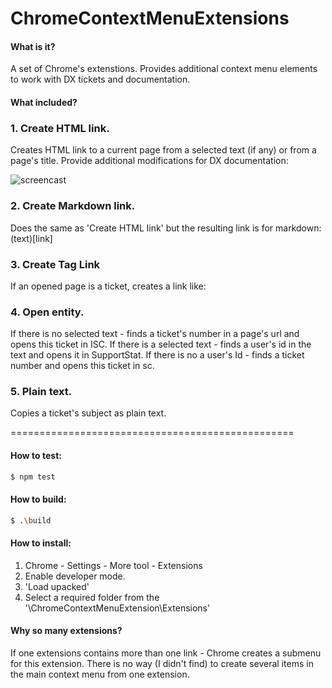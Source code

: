 # ChromeContextMenuExtensions
#### What is it?
A set of Chrome's extenstions. Provides additional context menu elements to work with DX tickets and documentation.

#### What included?
### 1. Create HTML link.
Creates HTML link to a current page from a selected text (if any) or from a page's title. Provide additional modifications for DX documentation:

![screencast](https://media.giphy.com/media/iDJsyN3zAF8Qd5lUIt/giphy.gif)

### 2. Create Markdown link.
Does the same as 'Create HTML link' but the resulting link is for markdown: (text)[link]

### 3. Create Tag Link
If an opened page is a ticket, creates a link like: <sclink viewType="IDSubject" id=""/>

### 4. Open entity.
If there is no selected text - finds a ticket's number in a page's url and opens this ticket in ISC.
If there is a selected text - finds a user's id in the text and opens it in SupportStat. If there is no a user's Id - finds a ticket number and opens this ticket in sc.

### 5. Plain text.
Copies a ticket's subject as plain text.

=================================================
#### How to test:
```sh
$ npm test
```

#### How to build:
```sh
$ .\build
```

#### How to install:
1. Chrome - Settings - More tool - Extensions 
2. Enable developer mode.
3. 'Load upacked'
2. Select a required folder from the '\ChromeContextMenuExtension\Extensions\'

#### Why so many extensions?
If one extensions contains more than one link - Chrome creates a submenu for this extension. There is no way (I didn't find) to create several items in the main context menu from one extension.
